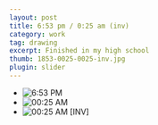 ```yaml
---
layout: post
title: 6:53 pm / 0:25 am (inv)
category: work
tag: drawing
excerpt: Finished in my high school
thumb: 1853-0025-0025-inv.jpg
plugin: slider
---
```


<div class="txt">
  <div class="flexslider">
    <ul class="slides">
      <li>
        <img src="{{ site.file }}/work/0653-pm.jpg" alt="6:53 PM">
      </li>
      <li>
        <img src="{{ site.file }}/work/0025-am.jpg" alt="00:25 AM">
      </li>
      <li>
        <img src="{{ site.file }}/work/0025-am-inv.jpg" alt="00:25 AM [INV]">
      </li>
    </ul>
  </div><!-- .flexslider -->
</div>
